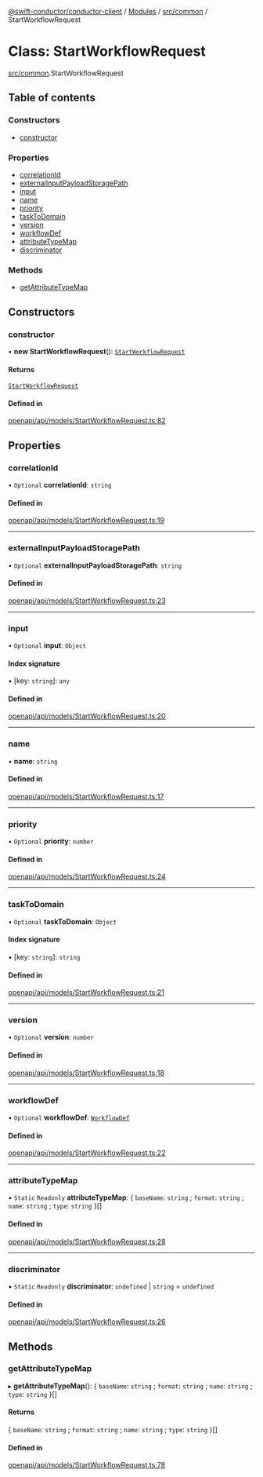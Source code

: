 [@swift-conductor/conductor-client](../README.md) / [Modules](../modules.md) / [src/common](../modules/src_common.md) / StartWorkflowRequest

# Class: StartWorkflowRequest

[src/common](../modules/src_common.md).StartWorkflowRequest

## Table of contents

### Constructors

- [constructor](src_common.StartWorkflowRequest.md#constructor)

### Properties

- [correlationId](src_common.StartWorkflowRequest.md#correlationid)
- [externalInputPayloadStoragePath](src_common.StartWorkflowRequest.md#externalinputpayloadstoragepath)
- [input](src_common.StartWorkflowRequest.md#input)
- [name](src_common.StartWorkflowRequest.md#name)
- [priority](src_common.StartWorkflowRequest.md#priority)
- [taskToDomain](src_common.StartWorkflowRequest.md#tasktodomain)
- [version](src_common.StartWorkflowRequest.md#version)
- [workflowDef](src_common.StartWorkflowRequest.md#workflowdef)
- [attributeTypeMap](src_common.StartWorkflowRequest.md#attributetypemap)
- [discriminator](src_common.StartWorkflowRequest.md#discriminator)

### Methods

- [getAttributeTypeMap](src_common.StartWorkflowRequest.md#getattributetypemap)

## Constructors

### constructor

• **new StartWorkflowRequest**(): [`StartWorkflowRequest`](src_common.StartWorkflowRequest.md)

#### Returns

[`StartWorkflowRequest`](src_common.StartWorkflowRequest.md)

#### Defined in

[openapi/api/models/StartWorkflowRequest.ts:82](https://github.com/swift-conductor/conductor-client-typescript/blob/9866b7c/openapi/api/models/StartWorkflowRequest.ts#L82)

## Properties

### correlationId

• `Optional` **correlationId**: `string`

#### Defined in

[openapi/api/models/StartWorkflowRequest.ts:19](https://github.com/swift-conductor/conductor-client-typescript/blob/9866b7c/openapi/api/models/StartWorkflowRequest.ts#L19)

___

### externalInputPayloadStoragePath

• `Optional` **externalInputPayloadStoragePath**: `string`

#### Defined in

[openapi/api/models/StartWorkflowRequest.ts:23](https://github.com/swift-conductor/conductor-client-typescript/blob/9866b7c/openapi/api/models/StartWorkflowRequest.ts#L23)

___

### input

• `Optional` **input**: `Object`

#### Index signature

▪ [key: `string`]: `any`

#### Defined in

[openapi/api/models/StartWorkflowRequest.ts:20](https://github.com/swift-conductor/conductor-client-typescript/blob/9866b7c/openapi/api/models/StartWorkflowRequest.ts#L20)

___

### name

• **name**: `string`

#### Defined in

[openapi/api/models/StartWorkflowRequest.ts:17](https://github.com/swift-conductor/conductor-client-typescript/blob/9866b7c/openapi/api/models/StartWorkflowRequest.ts#L17)

___

### priority

• `Optional` **priority**: `number`

#### Defined in

[openapi/api/models/StartWorkflowRequest.ts:24](https://github.com/swift-conductor/conductor-client-typescript/blob/9866b7c/openapi/api/models/StartWorkflowRequest.ts#L24)

___

### taskToDomain

• `Optional` **taskToDomain**: `Object`

#### Index signature

▪ [key: `string`]: `string`

#### Defined in

[openapi/api/models/StartWorkflowRequest.ts:21](https://github.com/swift-conductor/conductor-client-typescript/blob/9866b7c/openapi/api/models/StartWorkflowRequest.ts#L21)

___

### version

• `Optional` **version**: `number`

#### Defined in

[openapi/api/models/StartWorkflowRequest.ts:18](https://github.com/swift-conductor/conductor-client-typescript/blob/9866b7c/openapi/api/models/StartWorkflowRequest.ts#L18)

___

### workflowDef

• `Optional` **workflowDef**: [`WorkflowDef`](src_common.WorkflowDef.md)

#### Defined in

[openapi/api/models/StartWorkflowRequest.ts:22](https://github.com/swift-conductor/conductor-client-typescript/blob/9866b7c/openapi/api/models/StartWorkflowRequest.ts#L22)

___

### attributeTypeMap

▪ `Static` `Readonly` **attributeTypeMap**: \{ `baseName`: `string` ; `format`: `string` ; `name`: `string` ; `type`: `string`  }[]

#### Defined in

[openapi/api/models/StartWorkflowRequest.ts:28](https://github.com/swift-conductor/conductor-client-typescript/blob/9866b7c/openapi/api/models/StartWorkflowRequest.ts#L28)

___

### discriminator

▪ `Static` `Readonly` **discriminator**: `undefined` \| `string` = `undefined`

#### Defined in

[openapi/api/models/StartWorkflowRequest.ts:26](https://github.com/swift-conductor/conductor-client-typescript/blob/9866b7c/openapi/api/models/StartWorkflowRequest.ts#L26)

## Methods

### getAttributeTypeMap

▸ **getAttributeTypeMap**(): \{ `baseName`: `string` ; `format`: `string` ; `name`: `string` ; `type`: `string`  }[]

#### Returns

\{ `baseName`: `string` ; `format`: `string` ; `name`: `string` ; `type`: `string`  }[]

#### Defined in

[openapi/api/models/StartWorkflowRequest.ts:78](https://github.com/swift-conductor/conductor-client-typescript/blob/9866b7c/openapi/api/models/StartWorkflowRequest.ts#L78)
